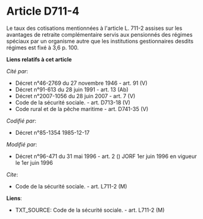 # Article D711-4

Le taux des cotisations mentionnées à l'article L. 711-2 assises sur les avantages de retraite complémentaire servis aux
pensionnés des régimes spéciaux par un organisme autre que les institutions gestionnaires desdits régimes est fixé à 3,6 p.
100.

**Liens relatifs à cet article**

_Cité par_:

  - Décret n°46-2769 du 27 novembre 1946 - art. 91 (V)
  - Décret n°91-613 du 28 juin 1991 - art. 13 (Ab)
  - Décret n°2007-1056 du 28 juin 2007 - art. 7 (V)
  - Code de la sécurité sociale. - art. D713-18 (V)
  - Code rural et de la pêche maritime - art. D741-35 (V)

_Codifié par_:

  - Décret n°85-1354 1985-12-17

_Modifié par_:

  - Décret n°96-471 du 31 mai 1996 - art. 2 () JORF 1er juin 1996 en vigueur le 1er juin 1996

_Cite_:

  - Code de la sécurité sociale. - art. L711-2 (M)

**Liens**:

  - TXT_SOURCE: Code de la sécurité sociale. - art. L711-2 (M)
